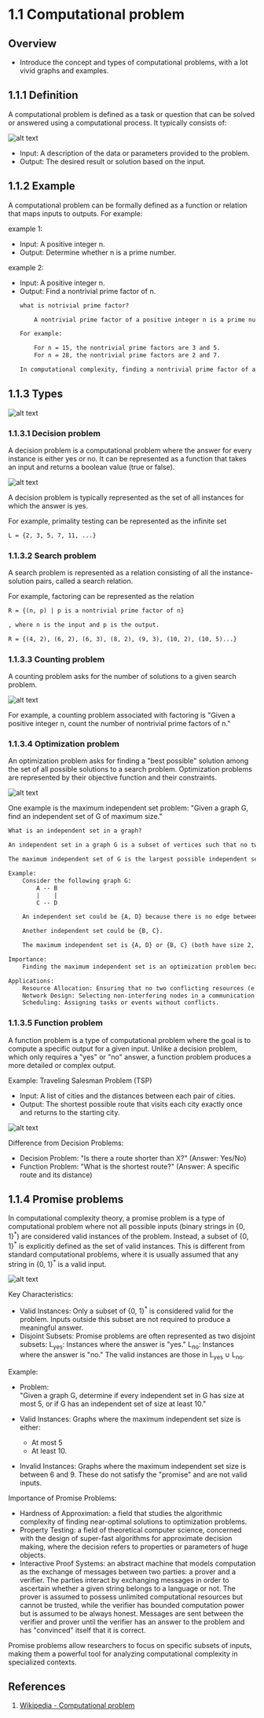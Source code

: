 # 1.1 Computational problem
## Overview
* Introduce the concept and types of computational problems, with a lot vivid graphs and examples.
## 1.1.1 Definition
A computational problem is defined as a task or question that can be solved or answered using a computational process. It typically consists of:

![alt text](<image/Computational problem.png>)
* Input: A description of the data or parameters provided to the problem.<br>
* Output: The desired result or solution based on the input.<br>

## 1.1.2 Example
A computational problem can be formally defined as a function or relation that maps inputs to outputs. For example:

example 1:<br>
* Input: A positive integer n.<br>
* Output: Determine whether n is a prime number.<br>

example 2:<br>
* Input: A positive integer n.<br>
* Output: Find a nontrivial prime factor of n.<br>
    ```txt
    what is notrivial prime factor?

        A nontrivial prime factor of a positive integer n is a prime number that divides n evenly (i.e., without leaving a remainder) and is neither 1 nor n itself.

    For example:

        For n = 15, the nontrivial prime factors are 3 and 5.
        For n = 28, the nontrivial prime factors are 2 and 7.

    In computational complexity, finding a nontrivial prime factor of a number is a problem often associated with number theory and cryptography.
    ```
## 1.1.3 Types
![alt text](<image/Types.png>)
### 1.1.3.1 Decision problem
A decision problem is a computational problem where the answer for every instance is either yes or no. It can be represented as a function that takes an input and returns a boolean value (true or false).<br>

![alt text](<image/Decision problem.png>)

A decision problem is typically represented as the set of all instances for which the answer is yes. 

For example, primality testing can be represented as the infinite set 
```txt
L = {2, 3, 5, 7, 11, ...}
```
### 1.1.3.2 Search problem
A search problem is represented as a relation consisting of all the instance-solution pairs, called a search relation. 

For example, factoring can be represented as the relation
```txt
R = {(n, p) | p is a nontrivial prime factor of n}

, where n is the input and p is the output.

R = {(4, 2), (6, 2), (6, 3), (8, 2), (9, 3), (10, 2), (10, 5)...}
```
### 1.1.3.3 Counting problem
A counting problem asks for the number of solutions to a given search problem.

![alt text](<image/Counting problem.png>)

For example, a counting problem associated with factoring is "Given a positive integer n, count the number of nontrivial prime factors of n."
### 1.1.3.4 Optimization problem
An optimization problem asks for finding a "best possible" solution among the set of all possible solutions to a search problem. Optimization problems are represented by their objective function and their constraints.

![alt text](<image/Optimization problem.png>)

One example is the maximum independent set problem: "Given a graph G, find an independent set of G of maximum size."

```txt
What is an independent set in a graph?

An independent set in a graph G is a subset of vertices such that no two vertices in the subset are adjacent (i.e., there is no edge connecting any pair of vertices in the set).

The maximum independent set of G is the largest possible independent set, meaning it contains the maximum number of vertices while still satisfying the condition that no two vertices in the set are adjacent.

Example:
    Consider the following graph G:
        A -- B
        |    |
        C -- D

    An independent set could be {A, D} because there is no edge between A and D.

    Another independent set could be {B, C}.

    The maximum independent set is {A, D} or {B, C} (both have size 2, which is the largest possible for this graph).

Importance:
    Finding the maximum independent set is an optimization problem because it requires selecting the "best possible" solution (the largest independent set) from all possible independent sets in the graph. This problem is computationally hard and is a well-known NP-hard problem in computational complexity theory.

Applications:
    Resource Allocation: Ensuring that no two conflicting resources (e.g., tasks, jobs, or entities) are selected simultaneously.
    Network Design: Selecting non-interfering nodes in a communication network.
    Scheduling: Assigning tasks or events without conflicts.
```
### 1.1.3.5 Function problem
A function problem is a type of computational problem where the goal is to compute a specific output for a given input. Unlike a decision problem, which only requires a "yes" or "no" answer, a function problem produces a more detailed or complex output.

Example: Traveling Salesman Problem (TSP)<br>
* Input: A list of cities and the distances between each pair of cities.
* Output: The shortest possible route that visits each city exactly once and returns to the starting city.

![alt text](<image/Function problem.png>)

Difference from Decision Problems:
* Decision Problem: "Is there a route shorter than X?" (Answer: Yes/No)
* Function Problem: "What is the shortest route?" (Answer: A specific route and its distance)

## 1.1.4 Promise problems
In computational complexity theory, a promise problem is a type of computational problem where not all possible inputs (binary strings in {0, 1}<sup>\*</sup>) are considered valid instances of the problem. Instead, a subset of {0, 1}<sup>\*</sup> is explicitly defined as the set of valid instances. This is different from standard computational problems, where it is usually assumed that any string in {0, 1}<sup>\*</sup> is a valid input.

![alt text](<image/Promise problems.png>)

Key Characteristics:
* Valid Instances: Only a subset of {0, 1}<sup>\*</sup> is considered valid for the problem. Inputs outside this subset are not required to produce a meaningful answer.
* Disjoint Subsets: Promise problems are often represented as two disjoint subsets:
L<sub>yes</sub>: Instances where the answer is "yes."
L<sub>no</sub>: Instances where the answer is "no."
The valid instances are those in L<sub>yes</sub>  &cup; L<sub>no</sub>.

Example:
* Problem:<br>
"Given a graph G, determine if every independent set in G has size at most 5, or if G has an independent set of size at least 10."

* Valid Instances: Graphs where the maximum independent set size is either:
    * At most 5
    * At least 10.
* Invalid Instances: Graphs where the maximum independent set size is between 6 and 9. These do not satisfy the "promise" and are not valid inputs.

Importance of Promise Problems:<br>

* Hardness of Approximation: a field that studies the algorithmic complexity of finding near-optimal solutions to optimization problems.
* Property Testing: a field of theoretical computer science, concerned with the design of super-fast algorithms for approximate decision making, where the decision refers to properties or parameters of huge objects.
* Interactive Proof Systems: an abstract machine that models computation as the exchange of messages between two parties: a prover and a verifier. The parties interact by exchanging messages in order to ascertain whether a given string belongs to a language or not. The prover is assumed to possess unlimited computational resources but cannot be trusted, while the verifier has bounded computation power but is assumed to be always honest. Messages are sent between the verifier and prover until the verifier has an answer to the problem and has "convinced" itself that it is correct.

Promise problems allow researchers to focus on specific subsets of inputs, making them a powerful tool for analyzing computational complexity in specialized contexts.

## References
1. [Wikipedia - Computational problem](https://en.wikipedia.org/wiki/Computational_problem)